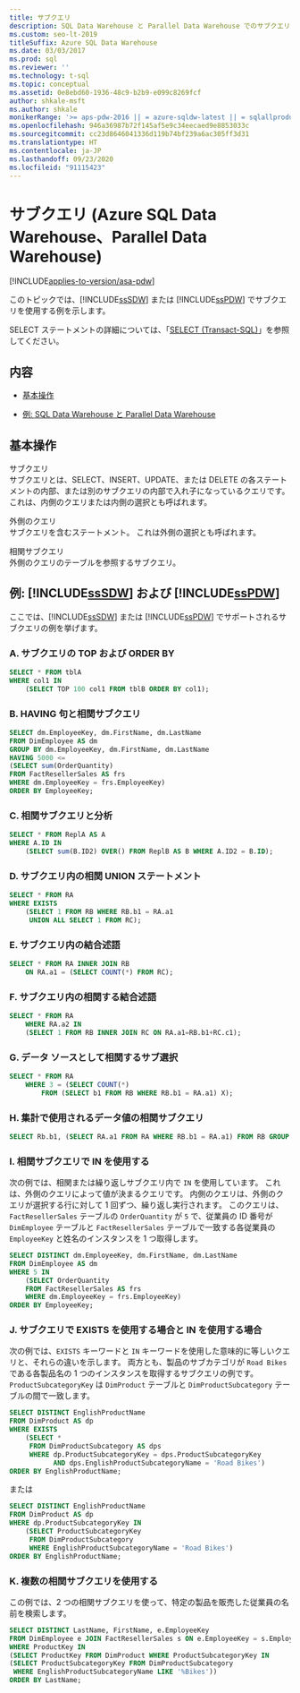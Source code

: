 ```yaml
---
title: サブクエリ
description: SQL Data Warehouse と Parallel Data Warehouse でのサブクエリ
ms.custom: seo-lt-2019
titleSuffix: Azure SQL Data Warehouse
ms.date: 03/03/2017
ms.prod: sql
ms.reviewer: ''
ms.technology: t-sql
ms.topic: conceptual
ms.assetid: 0e8ebd60-1936-48c9-b2b9-e099c8269fcf
author: shkale-msft
ms.author: shkale
monikerRange: '>= aps-pdw-2016 || = azure-sqldw-latest || = sqlallproducts-allversions'
ms.openlocfilehash: 946a36987b72f145af5e9c34eecaed9e8853033c
ms.sourcegitcommit: cc23d8646041336d119b74bf239a6ac305ff3d31
ms.translationtype: HT
ms.contentlocale: ja-JP
ms.lasthandoff: 09/23/2020
ms.locfileid: "91115423"
---
```

# <a name="subqueries-azure-sql-data-warehouse-parallel-data-warehouse"></a>サブクエリ (Azure SQL Data Warehouse、Parallel Data Warehouse)
[!INCLUDE[applies-to-version/asa-pdw](../../includes/applies-to-version/asa-pdw.md)]

  このトピックでは、[!INCLUDE[ssSDW](../../includes/sssdw-md.md)] または [!INCLUDE[ssPDW](../../includes/sspdw-md.md)] でサブクエリを使用する例を示します。  
  
 SELECT ステートメントの詳細については、「[SELECT &#40;Transact-SQL&#41;](../../t-sql/queries/select-transact-sql.md)」を参照してください。  
  
## <a name="contents"></a>内容  
  
-   [基本操作](#Basics)  
  
-   [例: SQL Data Warehouse と Parallel Data Warehouse](#Examples)  
  
##  <a name="basics"></a><a name="Basics"></a> 基本操作  
 サブクエリ  
 サブクエリとは、SELECT、INSERT、UPDATE、または DELETE の各ステートメントの内部、または別のサブクエリの内部で入れ子になっているクエリです。 これは、内側のクエリまたは内側の選択とも呼ばれます。  
  
 外側のクエリ  
 サブクエリを含むステートメント。 これは外側の選択とも呼ばれます。  
  
 相関サブクエリ  
 外側のクエリのテーブルを参照するサブクエリ。  
  
##  <a name="examples-sssdw-and-sspdw"></a><a name="Examples"></a> 例: [!INCLUDE[ssSDW](../../includes/sssdw-md.md)] および [!INCLUDE[ssPDW](../../includes/sspdw-md.md)]  
 ここでは、[!INCLUDE[ssSDW](../../includes/sssdw-md.md)] または [!INCLUDE[ssPDW](../../includes/sspdw-md.md)] でサポートされるサブクエリの例を挙げます。  
  
### <a name="a-top-and-order-by-in-a-subquery"></a>A. サブクエリの TOP および ORDER BY  
  
```sql
SELECT * FROM tblA  
WHERE col1 IN  
    (SELECT TOP 100 col1 FROM tblB ORDER BY col1);
```  
  
### <a name="b-having-clause-with-a-correlated-subquery"></a>B. HAVING 句と相関サブクエリ  
  
```sql
SELECT dm.EmployeeKey, dm.FirstName, dm.LastName   
FROM DimEmployee AS dm   
GROUP BY dm.EmployeeKey, dm.FirstName, dm.LastName  
HAVING 5000 <=   
(SELECT sum(OrderQuantity)  
FROM FactResellerSales AS frs  
WHERE dm.EmployeeKey = frs.EmployeeKey)  
ORDER BY EmployeeKey;
```  
  
### <a name="c-correlated-subqueries-with-analytics"></a>C. 相関サブクエリと分析  
  
```sql
SELECT * FROM ReplA AS A   
WHERE A.ID IN   
    (SELECT sum(B.ID2) OVER() FROM ReplB AS B WHERE A.ID2 = B.ID);  
```  
  
### <a name="d-correlated-union-statements-in-a-subquery"></a>D. サブクエリ内の相関 UNION ステートメント  
  
```sql
SELECT * FROM RA   
WHERE EXISTS   
    (SELECT 1 FROM RB WHERE RB.b1 = RA.a1   
     UNION ALL SELECT 1 FROM RC);  
```  
  
### <a name="e-join-predicates-in-a-subquery"></a>E. サブクエリ内の結合述語  
  
```sql
SELECT * FROM RA INNER JOIN RB   
    ON RA.a1 = (SELECT COUNT(*) FROM RC);  
```  
  
### <a name="f-correlated-join-predicates-in-a-subquery"></a>F. サブクエリ内の相関する結合述語  
  
```sql
SELECT * FROM RA   
    WHERE RA.a2 IN   
    (SELECT 1 FROM RB INNER JOIN RC ON RA.a1=RB.b1+RC.c1);  
```  
  
### <a name="g-correlated-subselects-as-data-sources"></a>G. データ ソースとして相関するサブ選択  
  
```sql
SELECT * FROM RA   
    WHERE 3 = (SELECT COUNT(*)   
        FROM (SELECT b1 FROM RB WHERE RB.b1 = RA.a1) X);  
```  
  
### <a name="h-correlated-subqueries-in-the-data-values--used-with-aggregates"></a>H. 集計で使用されるデータ値の相関サブクエリ  
  
```sql
SELECT Rb.b1, (SELECT RA.a1 FROM RA WHERE RB.b1 = RA.a1) FROM RB GROUP BY RB.b1;  
```  
  
### <a name="i-using-in-with-a-correlated-subquery"></a>I. 相関サブクエリで IN を使用する  
 次の例では、相関または繰り返しサブクエリ内で `IN` を使用しています。 これは、外側のクエリによって値が決まるクエリです。 内側のクエリは、外側のクエリが選択する行に対して 1 回ずつ、繰り返し実行されます。 このクエリは、`FactResellerSales` テーブルの `OrderQuantity` が `5` で、従業員の ID 番号が `DimEmployee` テーブルと `FactResellerSales` テーブルで一致する各従業員の `EmployeeKey` と姓名のインスタンスを 1 つ取得します。  
  
```sql
SELECT DISTINCT dm.EmployeeKey, dm.FirstName, dm.LastName   
FROM DimEmployee AS dm   
WHERE 5 IN   
    (SELECT OrderQuantity  
    FROM FactResellerSales AS frs  
    WHERE dm.EmployeeKey = frs.EmployeeKey)  
ORDER BY EmployeeKey;  
```  
  
### <a name="j-using-exists-versus-in-with-a-subquery"></a>J. サブクエリで EXISTS を使用する場合と IN を使用する場合  
 次の例では、`EXISTS` キーワードと `IN` キーワードを使用した意味的に等しいクエリと、それらの違いを示します。 両方とも、製品のサブカテゴリが `Road Bikes` である各製品名の 1 つのインスタンスを取得するサブクエリの例です。 `ProductSubcategoryKey` は `DimProduct` テーブルと `DimProductSubcategory` テーブルの間で一致します。  
  
```sql
SELECT DISTINCT EnglishProductName  
FROM DimProduct AS dp   
WHERE EXISTS  
    (SELECT *  
     FROM DimProductSubcategory AS dps   
     WHERE dp.ProductSubcategoryKey = dps.ProductSubcategoryKey  
           AND dps.EnglishProductSubcategoryName = 'Road Bikes')  
ORDER BY EnglishProductName;  
```  
  
 または  
  
```sql
SELECT DISTINCT EnglishProductName  
FROM DimProduct AS dp   
WHERE dp.ProductSubcategoryKey IN  
    (SELECT ProductSubcategoryKey  
     FROM DimProductSubcategory   
     WHERE EnglishProductSubcategoryName = 'Road Bikes')  
ORDER BY EnglishProductName;  
```  
  
### <a name="k-using-multiple-correlated-subqueries"></a>K. 複数の相関サブクエリを使用する  
 この例では、2 つの相関サブクエリを使って、特定の製品を販売した従業員の名前を検索します。  
  
```sql
SELECT DISTINCT LastName, FirstName, e.EmployeeKey  
FROM DimEmployee e JOIN FactResellerSales s ON e.EmployeeKey = s.EmployeeKey  
WHERE ProductKey IN  
(SELECT ProductKey FROM DimProduct WHERE ProductSubcategoryKey IN  
(SELECT ProductSubcategoryKey FROM DimProductSubcategory   
 WHERE EnglishProductSubcategoryName LIKE '%Bikes'))  
ORDER BY LastName;  
```  
  
  
